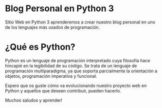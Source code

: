 # Blog Personal en Python 3
Sitio Web en Python 3 aprenderemos a crear nuestro blog personal en uno de los lenguajes más usados de programación.

# ​¿Qué es Python?

Python es un lenguaje de programación interpretado cuya filosofía hace hincapié en la legibilidad de su código.
Se trata de un lenguaje de programación multiparadigma, ya que soporta parcialmente la orientación a objetos, programación imperativa y funcional. 

Espero que os guste cómo va evolucionando nuestro proyecto web en Python y aquellos que deseen contribuir, pueden hacerlo.

Muchos saludos y aprender!
